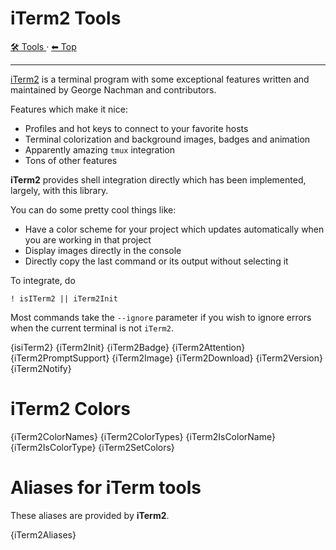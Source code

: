 # iTerm2 Tools

<!-- TEMPLATE toolHeader 2 -->
[🛠️ Tools ](./index.md) &middot; [⬅ Top ](../index.md)
<hr />

[iTerm2](https://iterm2.com) is a terminal program with some exceptional features written and maintained by George
Nachman and contributors.

Features which make it nice:

- Profiles and hot keys to connect to your favorite hosts
- Terminal colorization and background images, badges and animation
- Apparently amazing `tmux` integration
- Tons of other features

**iTerm2** provides shell integration directly which has been implemented, largely, with this library.

You can do some pretty cool things like:

- Have a color scheme for your project which updates automatically when you are working in that project
- Display images directly in the console
- Directly copy the last command or its output without selecting it

To integrate, do

    ! isITerm2 || iTerm2Init 

Most commands take the `--ignore` parameter if you wish to ignore errors when the current terminal is not `iTerm2`.

{isiTerm2}
{iTerm2Init}
{iTerm2Badge}
{iTerm2Attention}
{iTerm2PromptSupport}
{iTerm2Image}
{iTerm2Download}
{iTerm2Version}
{iTerm2Notify}

# iTerm2 Colors

{iTerm2ColorNames}
{iTerm2ColorTypes}
{iTerm2IsColorName}
{iTerm2IsColorType}
{iTerm2SetColors}

# Aliases for iTerm tools

These aliases are provided by **iTerm2**.

{iTerm2Aliases}
